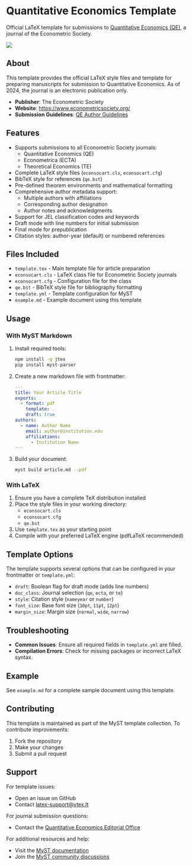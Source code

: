 # Quantitative Economics Template

Official LaTeX template for submissions to [Quantitative Economics (QE)](http://qeconomics.org/ojs/index.php/qe), a journal of the Econometric Society.

![](thumbnail.png)

## About

This template provides the official LaTeX style files and template for preparing manuscripts for submission to Quantitative Economics. As of 2024, the journal is an electronic publication only.

- **Publisher**: The Econometric Society
- **Website**: https://www.econometricsociety.org/
- **Submission Guidelines**: [QE Author Guidelines](https://www.econometricsociety.org/publications/quantitative-economics/authors)

## Features

- Supports submissions to all Econometric Society journals:
  - Quantitative Economics (QE)
  - Econometrica (ECTA)
  - Theoretical Economics (TE)
- Complete LaTeX style files (`econsocart.cls`, `econsocart.cfg`)
- BibTeX style for references (`qe.bst`)
- Pre-defined theorem environments and mathematical formatting
- Comprehensive author metadata support:
  - Multiple authors with affiliations
  - Corresponding author designation
  - Author notes and acknowledgments
- Support for JEL classification codes and keywords
- Draft mode with line numbers for initial submission
- Final mode for prepublication
- Citation styles: author-year (default) or numbered references

## Files Included

- `template.tex` - Main template file for article preparation
- `econsocart.cls` - LaTeX class file for Econometric Society journals
- `econsocart.cfg` - Configuration file for the class
- `qe.bst` - BibTeX style file for bibliography formatting
- `template.yml` - Template configuration for MyST
- `example.md` - Example document using this template

## Usage

### With MyST Markdown

1. Install required tools:
   ```bash
   npm install -g jtex
   pip install myst-parser
   ```

2. Create a new markdown file with frontmatter:
   ```yaml
   ---
   title: Your Article Title
   exports:
     - format: pdf
       template: .
       draft: true
   authors:
     - name: Author Name
       email: author@institution.edu
       affiliations:
         - Institution Name
   ---
   ```

3. Build your document:
   ```bash
   myst build article.md --pdf
   ```

### With LaTeX

1. Ensure you have a complete TeX distribution installed
2. Place the style files in your working directory:
   - `econsocart.cls`
   - `econsocart.cfg`
   - `qe.bst`
3. Use `template.tex` as your starting point
4. Compile with your preferred LaTeX engine (pdfLaTeX recommended)

## Template Options

The template supports several options that can be configured in your frontmatter or `template.yml`:

- `draft`: Boolean flag for draft mode (adds line numbers)
- `doc_class`: Journal selection (`qe`, `ecta`, or `te`)
- `style`: Citation style (`nameyear` or `number`)
- `font_size`: Base font size (`10pt`, `11pt`, `12pt`)
- `margin_size`: Margin size (`normal`, `wide`, `narrow`)

## Troubleshooting

- **Common Issues**: Ensure all required fields in `template.yml` are filled.
- **Compilation Errors**: Check for missing packages or incorrect LaTeX syntax.

## Example

See `example.md` for a complete sample document using this template.

## Contributing

This template is maintained as part of the MyST template collection. To contribute improvements:

1. Fork the repository
2. Make your changes
3. Submit a pull request

## Support

For template issues:
- Open an issue on GitHub
- Contact [latex-support@vtex.lt](mailto:latex-support@vtex.lt)

For journal submission questions:
- Contact the [Quantitative Economics Editorial Office](http://qeconomics.org/ojs/index.php/qe)

For additional resources and help:
- Visit the [MyST documentation](https://myst-parser.readthedocs.io/)
- Join the [MyST community discussions](https://github.com/orgs/myst-templates/discussions)
